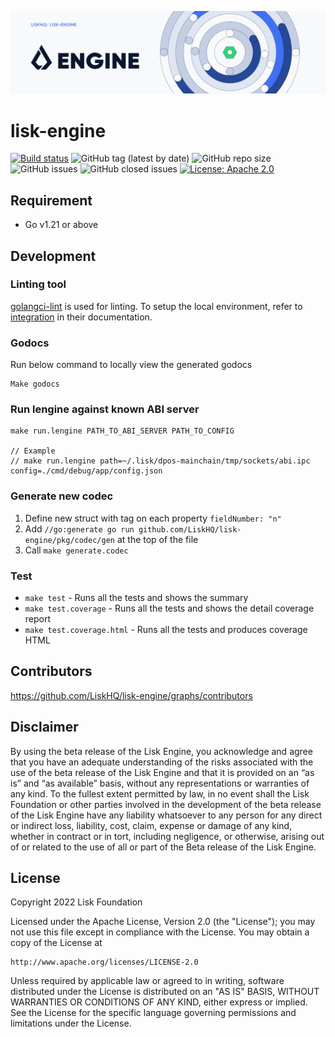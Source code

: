 ![Logo](./docs/assets/banner_engine.png)

# lisk-engine

[![Build status](https://github.com/LiskHQ/lisk-engine/actions/workflows/pr.yaml/badge.svg)](https://github.com/LiskHQ/lisk-engine/actions/workflows/pr.yaml)
![GitHub tag (latest by date)](https://img.shields.io/github/v/tag/LiskHQ/lisk-engine)
![GitHub repo size](https://img.shields.io/github/repo-size/LiskHQ/lisk-engine)
![GitHub issues](https://img.shields.io/github/issues-raw/LiskHQ/lisk-engine)
![GitHub closed issues](https://img.shields.io/github/issues-closed-raw/LiskHQ/lisk-engine)
[![License: Apache 2.0](https://img.shields.io/badge/License-Apache%202.0-blue.svg)](http://www.apache.org/licenses/LICENSE-2.0)


## Requirement
- Go v1.21 or above

## Development

### Linting tool
[golangci-lint](https://golangci-lint.run/) is used for linting. To setup the local environment, refer to [integration](https://golangci-lint.run/usage/integrations/) in their documentation.


### Godocs
Run below command to locally view the generated godocs
```
Make godocs
```

### Run lengine against known ABI server
```
make run.lengine PATH_TO_ABI_SERVER PATH_TO_CONFIG

// Example
// make run.lengine path=~/.lisk/dpos-mainchain/tmp/sockets/abi.ipc config=./cmd/debug/app/config.json
```

### Generate new codec
1. Define new struct with tag on each property `fieldNumber: "n"`
2. Add `//go:generate go run github.com/LiskHQ/lisk-engine/pkg/codec/gen` at the top of the file
3. Call `make generate.codec`


### Test
* `make test` - Runs all the tests and shows the summary
* `make test.coverage` - Runs all the tests and shows the detail coverage report
* `make test.coverage.html` - Runs all the tests and produces coverage HTML

## Contributors

https://github.com/LiskHQ/lisk-engine/graphs/contributors

## Disclaimer
By using the beta release of the Lisk Engine, you acknowledge and agree that you have an adequate understanding of the risks associated with the use of the beta release of the Lisk Engine and that it is provided on an “as is” and “as available” basis, without any representations or warranties of any kind. To the fullest extent permitted by law, in no event shall the Lisk Foundation or other parties involved in the development of the beta release of the Lisk Engine have any liability whatsoever to any person for any direct or indirect loss, liability, cost, claim, expense or damage of any kind, whether in contract or in tort, including negligence, or otherwise, arising out of or related to the use of all or part of the Beta release of the Lisk Engine.

## License

Copyright 2022 Lisk Foundation

Licensed under the Apache License, Version 2.0 (the "License");
you may not use this file except in compliance with the License.
You may obtain a copy of the License at

    http://www.apache.org/licenses/LICENSE-2.0

Unless required by applicable law or agreed to in writing, software
distributed under the License is distributed on an "AS IS" BASIS,
WITHOUT WARRANTIES OR CONDITIONS OF ANY KIND, either express or implied.
See the License for the specific language governing permissions and
limitations under the License.
